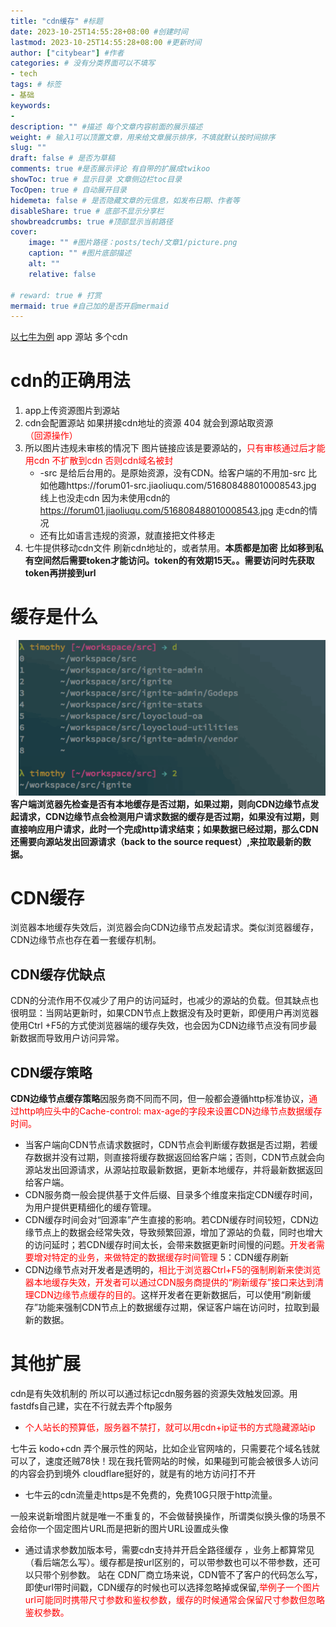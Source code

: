 ```yaml
---
title: "cdn缓存" #标题
date: 2023-10-25T14:55:28+08:00 #创建时间
lastmod: 2023-10-25T14:55:28+08:00 #更新时间
author: ["citybear"] #作者
categories: # 没有分类界面可以不填写
- tech
tags: # 标签
- 基础
keywords: 
- 
description: "" #描述 每个文章内容前面的展示描述
weight: # 输入1可以顶置文章，用来给文章展示排序，不填就默认按时间排序
slug: ""
draft: false # 是否为草稿
comments: true #是否展示评论 有自带的扩展成twikoo
showToc: true # 显示目录 文章侧边栏toc目录
TocOpen: true # 自动展开目录
hidemeta: false # 是否隐藏文章的元信息，如发布日期、作者等
disableShare: true # 底部不显示分享栏
showbreadcrumbs: true #顶部显示当前路径
cover:
    image: "" #图片路径：posts/tech/文章1/picture.png
    caption: "" #图片底部描述
    alt: ""
    relative: false

# reward: true # 打赏
mermaid: true #自己加的是否开启mermaid
---
```


[以七牛为例](https://www.bilibili.com/video/BV1nY411m7Ap)
app  源站 多个cdn

# cdn的正确用法
1. app上传资源图片到源站
2. cdn会配置源站  如果拼接cdn地址的资源 404 就会到源站取资源 <font color="red">（回源操作）</font>
3. 所以图片违规未审核的情况下 图片链接应该是要源站的，<font color="red">只有审核通过后才能用cdn 不扩散到cdn  否则cdn域名被封</font>
   - -src 是给后台用的。是原始资源，没有CDN。给客户端的不用加-src
  比如他趣https://forum01-src.jiaoliuqu.com/516808488010008543.jpg 线上也没走cdn 因为未使用cdn的
  https://forum01.jiaoliuqu.com/516808488010008543.jpg 走cdn的情况
   - 还有比如语言违规的资源，就直接把文件移走
4. 七牛提供移动cdn文件 刷新cdn地址的，或者禁用。**本质都是加密 比如移到私有空间然后需要token才能访问。token的有效期15天。。需要访问时先获取token再拼接到url**


# 缓存是什么
![Alt text](image.png)
**客户端浏览器先检查是否有本地缓存是否过期，如果过期，则向CDN边缘节点发起请求，CDN边缘节点会检测用户请求数据的缓存是否过期，如果没有过期，则直接响应用户请求，此时一个完成http请求结束；如果数据已经过期，那么CDN还需要向源站发出回源请求（back to the source request）,来拉取最新的数据。**

# CDN缓存
浏览器本地缓存失效后，浏览器会向CDN边缘节点发起请求。类似浏览器缓存，CDN边缘节点也存在着一套缓存机制。
## CDN缓存优缺点
CDN的分流作用不仅减少了用户的访问延时，也减少的源站的负载。但其缺点也很明显：当网站更新时，如果CDN节点上数据没有及时更新，即便用户再浏览器使用Ctrl +F5的方式使浏览器端的缓存失效，也会因为CDN边缘节点没有同步最新数据而导致用户访问异常。
## CDN缓存策略
**CDN边缘节点缓存策略**因服务商不同而不同，但一般都会遵循http标准协议，<font color="red">通过http响应头中的Cache-control: max-age的字段来设置CDN边缘节点数据缓存时间。</font>

- 当客户端向CDN节点请求数据时，CDN节点会判断缓存数据是否过期，若缓存数据并没有过期，则直接将缓存数据返回给客户端；否则，CDN节点就会向源站发出回源请求，从源站拉取最新数据，更新本地缓存，并将最新数据返回给客户端。
- CDN服务商一般会提供基于文件后缀、目录多个维度来指定CDN缓存时间，为用户提供更精细化的缓存管理。
- CDN缓存时间会对“回源率”产生直接的影响。若CDN缓存时间较短，CDN边缘节点上的数据会经常失效，导致频繁回源，增加了源站的负载，同时也增大的访问延时；若CDN缓存时间太长，会带来数据更新时间慢的问题。<font color="red">开发者需要增对特定的业务，来做特定的数据缓存时间管理</font>
5：CDN缓存刷新
- CDN边缘节点对开发者是透明的，<font color="red">相比于浏览器Ctrl+F5的强制刷新来使浏览器本地缓存失效，开发者可以通过CDN服务商提供的“刷新缓存”接口来达到清理CDN边缘节点缓存的目的。</font>这样开发者在更新数据后，可以使用“刷新缓存”功能来强制CDN节点上的数据缓存过期，保证客户端在访问时，拉取到最新的数据。

# 其他扩展
cdn是有失效机制的 所以可以通过标记cdn服务器的资源失效触发回源。用fastdfs自己建，实在不行就去弄个ftp服务

- <font color="red">个人站长的预算低，服务器不禁打，就可以用cdn+ip证书的方式隐藏源站ip</font>

七牛云 kodo+cdn 弄个展示性的网站，比如企业官网啥的，只需要花个域名钱就可以了，速度还贼78快！现在我托管网站的时候，如果碰到可能会被很多人访问的内容会扔到境外 cloudflare挺好的，就是有的地方访问打不开

- 七牛云的cdn流量走https是不免费的，免费10G只限于http流量。

一般来说新增图片就是唯一不重复的，不会做替换操作，所谓类似换头像的场景不会给你一个固定图片URL而是把新的图片URL设置成头像

- 通过请求参数加版本号，需要cdn支持并开启全路径缓存 ，业务上都算常见（看后端怎么写）。缓存都是按url区别的，可以带参数也可以不带参数，还可以只带个别参数。
站在 CDN厂商立场来说，CDN管不了客户的代码怎么写，即使url带时间戳，CDN缓存的时候也可以选择忽略掉或保留,<font color="red">举例子一个图片url可能同时携带尺寸参数和鉴权参数，缓存的时候通常会保留尺寸参数但忽略鉴权参数。</font>
